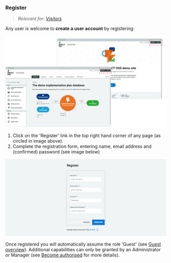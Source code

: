 ### Register

> _Relevant for: [Visitors](/visitors/visitor.md)_

Any user is welcome to **create a user account** by registering:

![](/assets/v-register.png)

1. Click on the 'Register' link in the top right hand corner of any page (as circled in image above).
2. Complete the registration form, entering name, email address and (confirmed) password (see image below)

![](/assets/v-register-form.png)

Once registered you will automatically assume the role 'Guest' (see [Guest overview](/guests/guest.md)). Additional capabilities can only be granted by an Administrator or Manager (see [Become authorised](/guests/promotion.md) for more details).
